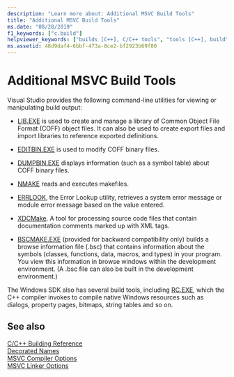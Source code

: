 ```yaml
---
description: "Learn more about: Additional MSVC Build Tools"
title: "Additional MSVC Build Tools"
ms.date: "08/28/2019"
f1_keywords: ["c.build"]
helpviewer_keywords: ["builds [C++], C/C++ tools", "tools [C++], build"]
ms.assetid: 48d9daf4-6bbf-473a-8ce2-bf2923b69f80
---
```

# Additional MSVC Build Tools

Visual Studio provides the following command-line utilities for viewing or manipulating build output:

- [LIB.EXE](lib-reference.md) is used to create and manage a library of Common Object File Format (COFF) object files. It can also be used to create export files and import libraries to reference exported definitions.

- [EDITBIN.EXE](editbin-reference.md) is used to modify COFF binary files.

- [DUMPBIN.EXE](dumpbin-reference.md) displays information (such as a symbol table) about COFF binary files.

- [NMAKE](nmake-reference.md) reads and executes makefiles.

- [ERRLOOK](value-edit-control.md), the Error Lookup utility, retrieves a system error message or module error message based on the value entered.

- [XDCMake](xdcmake-reference.md). A tool for processing source code files that contain documentation comments marked up with XML tags.

- [BSCMAKE.EXE](bscmake-reference.md) (provided for backward compatibility only) builds a browse information file (.bsc) that contains information about the symbols (classes, functions, data, macros, and types) in your program. You view this information in browse windows within the development environment. (A .bsc file can also be built in the development environment.)

The Windows SDK also has several build tools, including [RC.EXE](/windows/win32/menurc/resource-compiler), which the C++ compiler invokes to compile native Windows resources such as dialogs, property pages, bitmaps, string tables and so on.

## See also

[C/C++ Building Reference](c-cpp-building-reference.md)<br/>
[Decorated Names](decorated-names.md)<br/>
[MSVC Compiler Options](compiler-options.md)<br/>
[MSVC Linker Options](linker-options.md)
